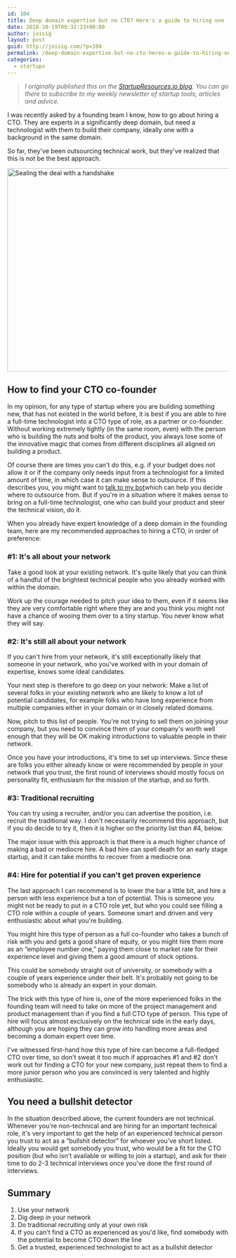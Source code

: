 ```yaml
---
id: 104
title: Deep domain expertise but no CTO? Here's a guide to hiring one
date: 2018-10-19T09:32:23+00:00
author: joisig
layout: post
guid: http://joisig.com/?p=104
permalink: /deep-domain-expertise-but-no-cto-heres-a-guide-to-hiring-one/
categories:
  - startups
---
```

> _I originally published this on the [StartupResources.io blog](https://startupresources.io/blog/deep-domain-expertise-but-no-cto-how-to-hire-one/). You can go there to subscribe to my weekly newsletter of startup tools, articles and advice._

I was recently asked by a founding team I know, how to go about hiring a CTO. They are experts in a significantly deep domain, but need a technologist with them to build their company, ideally one with a background in the same domain.

So far, they've been outsourcing technical work, but they've realized that this is not be the best approach.

[<img class="aligncenter size-large wp-image-105" src="http://joisig.com/wp-content/uploads/2018/10/recruit-1024x607.jpg" alt="Sealing the deal with a handshake" width="780" height="462" srcset="http://joisig.com/wp-content/uploads/2018/10/recruit-1024x607.jpg 1024w, http://joisig.com/wp-content/uploads/2018/10/recruit-300x178.jpg 300w, http://joisig.com/wp-content/uploads/2018/10/recruit-768x455.jpg 768w, http://joisig.com/wp-content/uploads/2018/10/recruit.jpg 1280w" sizes="(max-width: 780px) 100vw, 780px" />](http://joisig.com/wp-content/uploads/2018/10/recruit.jpg)

## How to find your CTO co-founder

In my opinion, for any type of startup where you are building something new, that has not existed in the world before, it is best if you are able to hire a full-time technologist into a CTO type of role, as a partner or co-founder. Without working extremely tightly (in the same room, even) with the person who is building the nuts and bolts of the product, you always lose some of the innovative magic that comes from different disciplines all aligned on building a product.

Of course there are times you can't do this, e.g. if your budget does not allow it or if the company only needs input from a technologist for a limited amount of time, in which case it can make sense to outsource. If this describes you, you might want to <a href="https://landbot.io/u/H-76685-N4PG3YOBF172I1DF/index.html" target="_blank" rel="noopener">talk to my bot</a>which can help you decide where to outsource from. But if you're in a situation where it makes sense to bring on a full-time technologist, one who can build your product and steer the technical vision, do it.

When you already have expert knowledge of a deep domain in the founding team, here are my recommended approaches to hiring a CTO, in order of preference:

### #1: It's all about your network

Take a good look at your existing network. It's quite likely that you can think of a handful of the brightest technical people who you already worked with within the domain.

Work up the courage needed to pitch your idea to them, even if it seems like they are very comfortable right where they are and you think you might not have a chance of wooing them over to a tiny startup. You never know what they will say.

### #2: It's still all about your network

If you can't hire from your network, it's still exceptionally likely that someone in your network, who you've worked with in your domain of expertise, knows some ideal candidates.

Your next step is therefore to go deep on your network: Make a list of several folks in your existing network who are likely to know a lot of potential candidates, for example folks who have long experience from multiple companies either in your domain or in closely related domains.

Now, pitch to this list of people. You're not trying to sell them on joining your company, but you need to convince them of your company's worth well enough that they will be OK making introductions to valuable people in their network.

Once you have your introductions, it's time to set up interviews. Since these are folks you either already know or were recommended by people in your network that you trust, the first round of interviews should mostly focus on personality fit, enthusiasm for the mission of the startup, and so forth.

### #3: Traditional recruiting

You can try using a recruiter, and/or you can advertise the position, i.e. recruit the traditional way. I don't necessarily recommend this approach, but if you do decide to try it, then it is higher on the priority list than #4, below.

The major issue with this approach is that there is a much higher chance of making a bad or mediocre hire. A bad hire can spell death for an early stage startup, and it can take months to recover from a mediocre one.

### #4: Hire for potential if you can't get proven experience

The last approach I can recommend is to lower the bar a little bit, and hire a person with less experience but a ton of potential. This is someone you might not be ready to put in a CTO role yet, but who you could see filling a CTO role within a couple of years. Someone smart and driven and very enthusiastic about what you're building.

You might hire this type of person as a full co-founder who takes a bunch of risk with you and gets a good share of equity, or you might hire them more as an &#8220;employee number one,&#8221; paying them close to market rate for their experience level and giving them a good amount of stock options.

This could be somebody straight out of university, or somebody with a couple of years experience under their belt. It's probably not going to be somebody who is already an expert in your domain.

The trick with this type of hire is, one of the more experienced folks in the founding team will need to take on more of the project management and product management than if you find a full CTO type of person. This type of hire will focus almost exclusively on the technical side in the early days, although you are hoping they can grow into handling more areas and becoming a domain expert over time.

I've witnessed first-hand how this type of hire can become a full-fledged CTO over time, so don't sweat it too much if approaches #1 and #2 don't work out for finding a CTO for your new company, just repeat them to find a more junior person who you are convinced is very talented and highly enthusiastic.

## You need a bullshit detector

In the situation described above, the current founders are not technical. Whenever you're non-technical and are hiring for an important technical role, it's very important to get the help of an experienced technical person you trust to act as a &#8220;bullshit detector&#8221; for whoever you've short listed. Ideally you would get somebody you trust, who would be a fit for the CTO position (but who isn't available or willing to join a startup), and ask for their time to do 2-3 technical interviews once you've done the first round of interviews.

## Summary

  1. Use your network
  2. Dig deep in your network
  3. Do traditional recruiting only at your own risk
  4. If you can't find a CTO as experienced as you'd like, find somebody with the potential to become CTO down the line
  5. Get a trusted, experienced technologist to act as a bullshit detector
